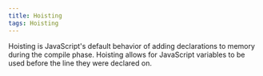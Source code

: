 ```yaml
---
title: Hoisting
tags: Hoisting
---
```


Hoisting is JavaScript's default behavior of adding declarations to memory during the compile phase.
Hoisting allows for JavaScript variables to be used before the line they were declared on.
